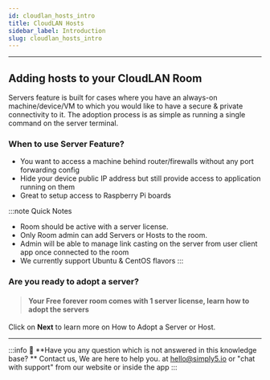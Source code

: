 ```yaml
---
id: cloudlan_hosts_intro
title: CloudLAN Hosts
sidebar_label: Introduction
slug: cloudlan_hosts_intro
---
```


---
## Adding hosts to your CloudLAN Room
Servers feature is built for cases where you have an always-on machine/device/VM to which you would like to have a secure & private connectivity to it. The adoption process is as simple as running a single command on the server terminal. 

### When to use Server Feature?

- You want to access a machine behind router/firewalls without any port forwarding config
- Hide your device public IP address but still provide access to application running on them
- Great to setup access to Raspberry Pi boards

:::note Quick Notes
- Room should be active with a server license.
- Only Room admin can add Servers or Hosts to the room.
- Admin will be able to manage link casting on the server from user client app once connected to the room
- We currently support Ubuntu & CentOS flavors
:::
### **Are you ready to adopt a server?**

 > #### Your Free forever room comes with 1 server license, learn how to adopt the servers

Click on **Next** to learn more on How to Adopt a Server or Host.

---

:::info
:information_desk_person: **Have you any question which is not answered in this knowledge base? **
Contact us, We are here to help you. at [hello@simply5.io](mailto:hello@simply5.io) or "chat with support" from our website or inside the app
:::